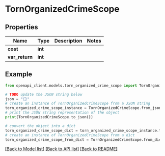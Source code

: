 # TornOrganizedCrimeScope


## Properties

Name | Type | Description | Notes
------------ | ------------- | ------------- | -------------
**cost** | **int** |  | 
**var_return** | **int** |  | 

## Example

```python
from openapi_client.models.torn_organized_crime_scope import TornOrganizedCrimeScope

# TODO update the JSON string below
json = "{}"
# create an instance of TornOrganizedCrimeScope from a JSON string
torn_organized_crime_scope_instance = TornOrganizedCrimeScope.from_json(json)
# print the JSON string representation of the object
print(TornOrganizedCrimeScope.to_json())

# convert the object into a dict
torn_organized_crime_scope_dict = torn_organized_crime_scope_instance.to_dict()
# create an instance of TornOrganizedCrimeScope from a dict
torn_organized_crime_scope_from_dict = TornOrganizedCrimeScope.from_dict(torn_organized_crime_scope_dict)
```
[[Back to Model list]](../README.md#documentation-for-models) [[Back to API list]](../README.md#documentation-for-api-endpoints) [[Back to README]](../README.md)


